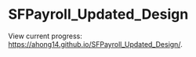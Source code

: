 # SFPayroll_Updated_Design

View current progress: https://ahong14.github.io/SFPayroll_Updated_Design/.
